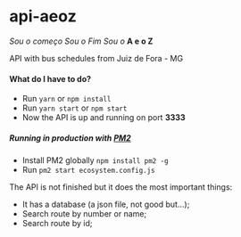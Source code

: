 # api-aeoz

_Sou o começo_
_Sou o Fim_
_Sou o_ **A e o Z**

API with bus schedules from Juiz de Fora - MG

#### What do I have to do?

- Run `yarn` or `npm install`
- Run `yarn start` or `npm start`
- Now the API is up and running on port **3333**

##### Running in production with [PM2](https://pm2.keymetrics.io/)
- Install PM2 globally `npm install pm2 -g`
- Run `pm2 start ecosystem.config.js`
 
The API is not finished but it does the most important things:

- It has a database (a json file, not good but...);
- Search route by number or name;
- Search route by id;
